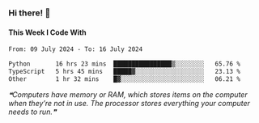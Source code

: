 ### Hi there! 👋

#### This Week I Code With
<!--START_SECTION:waka-->

```txt
From: 09 July 2024 - To: 16 July 2024

Python       16 hrs 23 mins  ████████████████▒░░░░░░░░   65.76 %
TypeScript   5 hrs 45 mins   █████▓░░░░░░░░░░░░░░░░░░░   23.13 %
Other        1 hr 32 mins    █▓░░░░░░░░░░░░░░░░░░░░░░░   06.21 %
```

<!--END_SECTION:waka-->

<!--STARTS_HERE_QUOTE_README-->
<i>❝Computers have memory or RAM, which stores items on the computer when they’re not in use. The processor stores everything your computer needs to run.❞</i>
<!--ENDS_HERE_QUOTE_README-->
